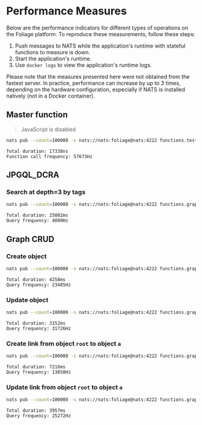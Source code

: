 # Performance Measures

Below are the performance indicators for different types of operations on the Foliage platform. To reproduce these measurements, follow these steps:

1. Push messages to NATS while the application's runtime with stateful functions to measure is down.
2. Start the application's runtime.
3. Use `docker logs` to view the application's runtime logs.

Please note that the measures presented here were not obtained from the fastest server. In practice, performance can increase by up to 3 times, depending on the hardware configuration, especially if NATS is installed natively (not in a Docker container).

## Master function

> JavaScript is disabled

```sh
nats pub --count=100000 -s nats://nats:foliage@nats:4222 functions.tests.basic.master.abc "{\"payload\":{\"foo\":\"bar\"}}"
```
```
Total duration: 17338ns
Function call frequency: 57673Hz
```

## JPGQL_DCRA
### Search at depth=3 by tags

```sh
nats pub --count=100000 -s nats://nats:foliage@nats:4222 functions.graph.ll.api.query.jpgql.dcra.root "{\"payload\":{\"query_id\":\"QUERYID\", \"jpgql_query\":\".root_a.*.*[tags('t1') || tags('t4’)]\"}}"
```
```
Total duration: 25002ms
Query frequency: 4000Hz
```

## Graph CRUD
### Create object

```sh
nats pub --count=100000 -s nats://nats:foliage@nats:4222 functions.graph.ll.api.vertex.create.root "{\"payload\":{\"query_id\":\"QUERYID\", \"body\":{\"name\":\"root\"}}}"
```
```
Total duration: 4258ms
Query frequency: 23485Hz
```

### Update object

```sh
nats pub --count=100000 -s nats://nats:foliage@nats:4222 functions.graph.ll.api.link.update.root "{\"payload\":{\"query_id\":\"QUERYID\", \"descendant_uuid\":\"a\", \"link_type\": \"type1\", \"link_body\":{\"tags\":[\"t4\"]}}}
```
```
Total duration: 3152ms
Query frequency: 31726Hz
```

### Create link from object `root` to object `a`

```sh
nats pub --count=100000 -s nats://nats:foliage@nats:4222 functions.graph.ll.api.link.create.root "{\"payload\":{\"query_id\":\"QUERYID\", \"descendant_uuid\":\"a\", \"link_type\": \"type1\", \"link_body\":{\"tags\":[\"t1\", \"t2\"]}}}"
```
```
Total duration: 7216ms
Query frequency: 13858Hz
```

### Update link from object `root` to object `a`

```sh
nats pub --count=100000 -s nats://nats:foliage@nats:4222 functions.graph.ll.api.link.update.root "{\"payload\":{\"query_id\":\"QUERYID\", \"descendant_uuid\":\"a\", \"link_type\": \"type1\", \"link_body\":{\"tags\":[\"t4\"]}}}"
```
```
Total duration: 3957ms
Query frequency: 25272Hz
```






